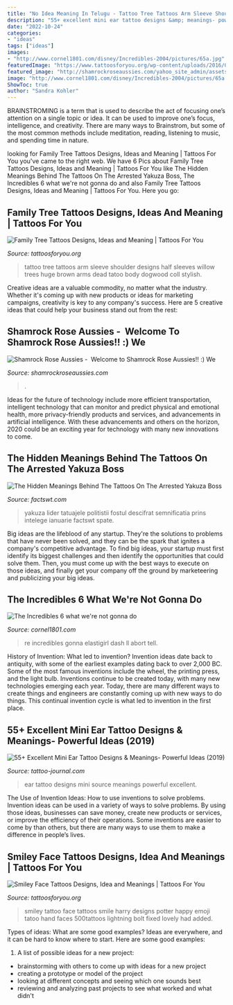 ```yaml
---
title: "No Idea Meaning In Telugu - Tattoo Tree Tattoos Arm Sleeve Shoulder Designs Half Sleeves Willow Trees Huge Brown Arms Dead Tatoo Body Dogwood Coll Stylish"
description: "55+ excellent mini ear tattoo designs &amp; meanings- powerful ideas (2019)"
date: "2022-10-24"
categories:
- "ideas"
tags: ["ideas"]
images:
- "http://www.cornel1801.com/disney/Incredibles-2004/pictures/65a.jpg"
featuredImage: "https://www.tattoosforyou.org/wp-content/uploads/2016/02/Smiley-Face-Tattoos.jpg"
featured_image: "http://shamrockroseaussies.com/yahoo_site_admin/assets/images/DSC_0061.262180039_std.JPG"
image: "http://www.cornel1801.com/disney/Incredibles-2004/pictures/65a.jpg"
ShowToc: true
author: "Sandra Kohler"
---
```



BRAINSTROMING is a term that is used to describe the act of focusing one’s attention on a single topic or idea. It can be used to improve one’s focus, intelligence, and creativity. There are many ways to Brainstrom, but some of the most common methods include meditation, reading, listening to music, and spending time in nature.

	

		
looking for Family Tree Tattoos Designs, Ideas and Meaning | Tattoos For You you've came to the right web. We have 6 Pics about Family Tree Tattoos Designs, Ideas and Meaning | Tattoos For You like The Hidden Meanings Behind The Tattoos On The Arrested Yakuza Boss, The Incredibles 6 what we&#039;re not gonna do and also Family Tree Tattoos Designs, Ideas and Meaning | Tattoos For You. Here you go:
		
    
## Family Tree Tattoos Designs, Ideas And Meaning | Tattoos For You

<img loading=lazy src="https://www.tattoosforyou.org/wp-content/uploads/2013/11/Family-Tree-Tattoos-For-Men.jpg" onerror="this.onerror=null;this.src='https://tse3.mm.bing.net/th?id=OIP.4-e2XvVa75_UYE_k88qXuwHaMM&amp;pid=15.1';" alt="Family Tree Tattoos Designs, Ideas and Meaning | Tattoos For You">

_Source: tattoosforyou.org_

>tattoo tree tattoos arm sleeve shoulder designs half sleeves willow trees huge brown arms dead tatoo body dogwood coll stylish. 

	

Creative ideas are a valuable commodity, no matter what the industry. Whether it's coming up with new products or ideas for marketing campaigns, creativity is key to any company's success. Here are 5 creative ideas that could help your business stand out from the rest: 

    
## Shamrock Rose Aussies - ﻿﻿﻿ Welcome To Shamrock Rose Aussies!! :) We

<img loading=lazy src="http://shamrockroseaussies.com/yahoo_site_admin/assets/images/DSC_0061.262180039_std.JPG" onerror="this.onerror=null;this.src='https://tse4.mm.bing.net/th?id=OIP.F8ke_kyOo-K187VSgFiNLQHaFR&amp;pid=15.1';" alt="Shamrock Rose Aussies - ﻿﻿﻿ Welcome to Shamrock Rose Aussies!! :) We">

_Source: shamrockroseaussies.com_

>. 

	

Ideas for the future of technology include more efficient transportation, intelligent technology that can monitor and predict physical and emotional health, more privacy-friendly products and services, and advancements in artificial intelligence. With these advancements and others on the horizon, 2020 could be an exciting year for technology with many new innovations to come.

    
## The Hidden Meanings Behind The Tattoos On The Arrested Yakuza Boss

<img loading=lazy src="https://www.factswt.com/wp-content/uploads/2018/01/yakuza-tattoo-758x398.png" onerror="this.onerror=null;this.src='https://tse2.mm.bing.net/th?id=OIP.uy1H3s1cGliumaytnFGXSQHaD4&amp;pid=15.1';" alt="The Hidden Meanings Behind The Tattoos On The Arrested Yakuza Boss">

_Source: factswt.com_

>yakuza lider tatuajele politistii fostul descifrat semnificatia prins intelege ianuarie factswt spate. 

	

Big ideas are the lifeblood of any startup. They're the solutions to problems that have never been solved, and they can be the spark that ignites a company's competitive advantage. To find big ideas, your startup must first identify its biggest challenges and then identify the opportunities that could solve them. Then, you must come up with the best ways to execute on those ideas, and finally get your company off the ground by marketeering and publicizing your big ideas.

    
## The Incredibles 6 What We&#039;re Not Gonna Do

<img loading=lazy src="http://www.cornel1801.com/disney/Incredibles-2004/pictures/65a.jpg" onerror="this.onerror=null;this.src='https://tse1.mm.bing.net/th?id=OIP.4H__GHM4RSDBiofIpKPwuwAAAA&amp;pid=15.1';" alt="The Incredibles 6 what we&#039;re not gonna do">

_Source: cornel1801.com_

>re incredibles gonna elastigirl dash ll abort tell. 

	

History of Invention: What led to invention?
Invention ideas date back to antiquity, with some of the earliest examples dating back to over 2,000 BC. Some of the most famous inventions include the wheel, the printing press, and the light bulb. Inventions continue to be created today, with many new technologies emerging each year. Today, there are many different ways to create things and engineers are constantly coming up with new ways to do things. This continual invention cycle is what led to invention in the first place.

    
## 55+ Excellent Mini Ear Tattoo Designs &amp; Meanings- Powerful Ideas (2019)

<img loading=lazy src="https://tattoo-journal.com/wp-content/uploads/2015/07/ear-tattoo_-5-650x650.jpg" onerror="this.onerror=null;this.src='https://tse1.mm.bing.net/th?id=OIP.eoXIYFlIAC20JhIvWtyRIwHaHa&amp;pid=15.1';" alt="55+ Excellent Mini Ear Tattoo Designs &amp; Meanings- Powerful Ideas (2019)">

_Source: tattoo-journal.com_

>ear tattoo designs mini source meanings powerful excellent. 

	

The Use of Invention Ideas: How to use inventions to solve problems.
Invention ideas can be used in a variety of ways to solve problems. By using those ideas, businesses can save money, create new products or services, or improve the efficiency of their operations. Some inventions are easier to come by than others, but there are many ways to use them to make a difference in people’s lives.

    
## Smiley Face Tattoos Designs, Idea And Meanings | Tattoos For You

<img loading=lazy src="https://www.tattoosforyou.org/wp-content/uploads/2016/02/Smiley-Face-Tattoos.jpg" onerror="this.onerror=null;this.src='https://tse1.mm.bing.net/th?id=OIP.j7Hyw61kgteXB7h7bxDZ-AHaHa&amp;pid=15.1';" alt="Smiley Face Tattoos Designs, Idea and Meanings | Tattoos For You">

_Source: tattoosforyou.org_

>smiley tattoo face tattoos smile harry designs potter happy emoji tatoo hand faces 500tattoos lightning bolt fixed lovely had added. 

	

Types of ideas: What are some good examples?
Ideas are everywhere, and it can be hard to know where to start. Here are some good examples:
1. A list of possible ideas for a new project: 
- brainstorming with others to come up with ideas for a new project 
- creating a prototype or model of the project 
- looking at different concepts and seeing which one sounds best 
- reviewing and analyzing past projects to see what worked and what didn't 

